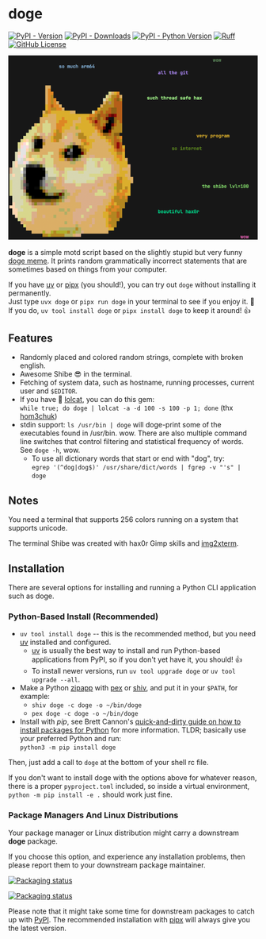 # doge

[![PyPI - Version](https://img.shields.io/pypi/v/doge)][doge_pypi]
[![PyPI - Downloads](https://img.shields.io/pypi/dm/doge)][doge_pypi]
[![PyPI - Python Version](https://img.shields.io/pypi/pyversions/doge)][doge_pypi]
[![Ruff](https://img.shields.io/endpoint?url=https://raw.githubusercontent.com/astral-sh/ruff/main/assets/badge/v2.json)][ruff]
[![GitHub License](https://img.shields.io/github/license/Olivia5k/doge)](https://github.com/Olivia5k/doge?tab=MIT-1-ov-file#readme)

[doge_pypi]: https://pypi.org/project/doge/ "doge (PyPI)"
[ruff]: https://github.com/astral-sh/ruff "ruff - An extremely fast Python linter and code formatter, written in Rust (GitHub)"

![wow screenshot](https://raw.githubusercontent.com/Olivia5k/doge/main/example_doge.png)

**doge** is a simple motd script based on the slightly stupid but very funny
[doge meme][]. It prints random grammatically incorrect statements that are
sometimes based on things from your computer.

[doge meme]: http://knowyourmeme.com/memes/doge "Doge (Know Your Meme)"

If you have [uv][] or [pipx][] (you should!), you can try out `doge` without installing
it permanently.\
Just type `uvx doge` or `pipx run doge` in your terminal to see if you enjoy it. 🐶\
If you do, `uv tool install doge` or `pipx install doge` to keep it around! 👍

[pipx]: https://pipx.pypa.io "pipx — Install and Run Python Applications in Isolated Environments"
[uv]: https://docs.astral.sh/uv/ "uv — An extremely fast Python package and project manager, written in Rust."

## Features

* Randomly placed and colored random strings, complete with broken english.
* Awesome Shibe 😎 in the terminal.
* Fetching of system data, such as hostname, running processes, current user
  and `$EDITOR`.
* If you have 🌈 [lolcat][], you can do this gem:\
  `while true; do doge | lolcat -a -d 100 -s 100 -p 1; done`
  (thx [hom3chuk][])
* stdin support: `ls /usr/bin | doge` will doge-print some of the executables
  found in /usr/bin. wow. There are also multiple command line switches that
  control filtering and statistical frequency of words. See `doge -h`, wow.
  * To use all dictionary words that start or end with "dog", try:\
    `egrep '(^dog|dog$)' /usr/share/dict/words | fgrep -v "'s" | doge`

[lolcat]: https://github.com/busyloop/lolcat "lolcat - Rainbows and unicorns! (GitHub)"
[hom3chuk]: https://github.com/hom3chuk "hom3chuk (GitHub)"

## Notes

You need a terminal that supports 256 colors running on a system that supports
unicode.

The terminal Shibe was created with hax0r Gimp skills and [img2xterm][].

[img2xterm]: https://github.com/rossy2401/img2xterm "img2xterm: display images on the terminal (GitHub)"

## Installation

There are several options for installing and running a Python CLI application
such as doge.

### Python-Based Install (Recommended)

* `uv tool install doge` -- this is the recommended method, but you need [uv][]
  installed and configured.
  * [uv][] is usually the best way to install and run Python-based
    applications from PyPI, so if you don't yet have it, you should! 👍
  * To install newer versions, run `uv tool upgrade doge` or `uv tool upgrade --all`.
* Make a Python [zipapp][] with [pex][] or [shiv][], and put it in your
  `$PATH`, for example:
  * `shiv doge -c doge -o ~/bin/doge`
  * `pex doge -c doge -o ~/bin/doge`
* Install with *pip*, see Brett Cannon's
  [quick-and-dirty guide on how to install packages for Python][install_guide]
  for more information. TLDR; basically use your preferred Python and run:\
  `python3 -m pip install doge`

[zipapp]: https://docs.python.org/3/library/zipapp.html "zipapp — Manage executable Python zip archives"
[pex]: https://github.com/pantsbuild/pex "pex - Python EXecutable (GitHub)"
[shiv]: https://github.com/linkedin/shiv "shiv - fully self-contained Python zipapps (GitHub)"
[install_guide]: https://snarky.ca/a-quick-and-dirty-guide-on-how-to-install-packages-for-python/ "A quick-and-dirty guide on how to install packages for Python"

Then, just add a call to `doge` at the bottom of your shell rc file.

If you don't want to install doge with the options above for whatever reason,
there is a proper `pyproject.toml` included, so inside a virtual
environment, `python -m pip install -e .` should work just fine.

### Package Managers And Linux Distributions

Your package manager or Linux distribution might carry a downstream **doge**
package.

If you choose this option, and experience any installation problems, then
please report them to your downstream package maintainer.

[![Packaging status](https://repology.org/badge/vertical-allrepos/doge-motd.svg?exclude_unsupported=1)][doge_repology1]

[![Packaging status](https://repology.org/badge/vertical-allrepos/doge-unclassified.svg?exclude_unsupported=1)][doge_repology2]

[doge_repology1]:  https://repology.org/project/doge-motd/versions "Versions for doge (Repology)"
[doge_repology2]:  https://repology.org/project/doge-unclassified/versions "Versions for doge (Repology)"

Please note that it might take some time for downstream packages to catch up
with [PyPI][doge_pypi]. The recommended installation with [pipx][] will always
give you the latest version.
